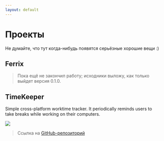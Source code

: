 ```yaml
---
layout: default
---
```


# Проекты

Не думайте, что тут когда-нибудь появятся серьёзные хорошие вещи :)

## Ferrix

> Пока ещё не закончил работу; исходники выложу, как только выйдет версия 0.1.0.

## TimeKeeper

Simple cross-platform worktime tracker. It periodically reminds users to take breaks while working on their computers.

![](https://camo.githubusercontent.com/785cf3343addf8ea878314fb1880981d15bbd3fe221c1606701bfd8d40a9d5ef/68747470733a2f2f74696d656b6565706572736f66742e6769746875622e696f2f6173736574732f76302e332e302f6d61696e5f77696e2e706e67)

> Ссылка на [GitHub-репозиторий](https://github.com/TimeKeeperSoft/TimeKeeper)
